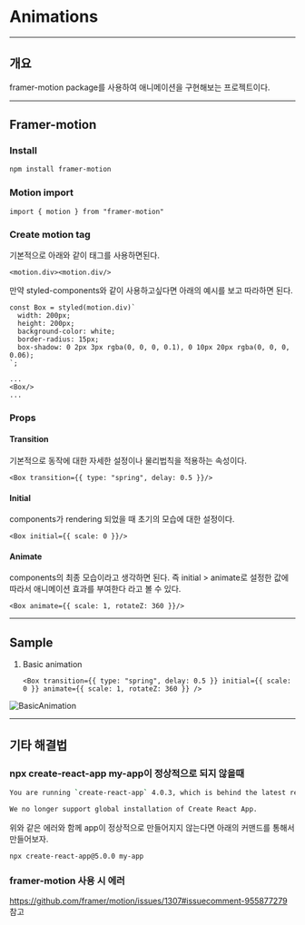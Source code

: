 # Animations

------

## 개요

framer-motion package를 사용하여 애니메이션을 구현해보는 프로젝트이다.



------

## Framer-motion

### Install

```bash
npm install framer-motion
```

### Motion import

```tsx
import { motion } from "framer-motion"
```

### Create motion tag

기본적으로 아래와 같이 태그를 사용하면된다.

```tsx
<motion.div><motion.div/>
```

만약 styled-components와 같이 사용하고싶다면 아래의 예시를 보고 따라하면 된다.

```tsx
const Box = styled(motion.div)`
  width: 200px;
  height: 200px;
  background-color: white;
  border-radius: 15px;
  box-shadow: 0 2px 3px rgba(0, 0, 0, 0.1), 0 10px 20px rgba(0, 0, 0, 0.06);
`;

...
<Box/>
...
```

### Props

#### Transition

기본적으로 동작에 대한 자세한 설정이나 물리법칙을 적용하는 속성이다.

```tsx
<Box transition={{ type: "spring", delay: 0.5 }}/>
```



#### Initial

components가 rendering 되었을 때 초기의 모습에 대한 설정이다.

```tsx
<Box initial={{ scale: 0 }}/>
```



#### Animate

components의 최종 모습이라고 생각하면 된다. 즉 initial > animate로 설정한 값에 따라서 애니메이션 효과를 부여한다 라고 볼 수 있다.

```tsx
<Box animate={{ scale: 1, rotateZ: 360 }}/>
```



------

## Sample

1. Basic animation

   ```tsx
   <Box transition={{ type: "spring", delay: 0.5 }} initial={{ scale: 0 }} animate={{ scale: 1, rotateZ: 360 }} />
   ```

![BasicAnimation](https://user-images.githubusercontent.com/29428714/146380923-e2005545-2c04-43de-898e-0c417f1e2956.gif)



------

## 기타 해결법

### npx create-react-app my-app이 정상적으로 되지 않을때

```bash
You are running `create-react-app` 4.0.3, which is behind the latest release (5.0.0).

We no longer support global installation of Create React App.
```

위와 같은 에러와 함께 app이 정상적으로 만들어지지 않는다면 아래의 커맨드를 통해서 만들어보자.

```
npx create-react-app@5.0.0 my-app
```

### framer-motion 사용 시 에러

https://github.com/framer/motion/issues/1307#issuecomment-955877279 참고

